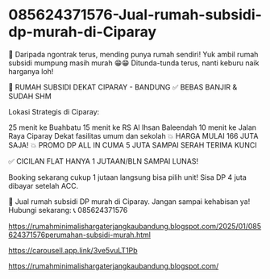 # 085624371576-Jual-rumah-subsidi-dp-murah-di-Ciparay
📢 Daripada ngontrak terus, mending punya rumah sendiri! Yuk ambil rumah subsidi mumpung masih murah 😁😁
Ditunda-tunda terus, nanti keburu naik harganya loh!

🏡 RUMAH SUBSIDI DEKAT CIPARAY - BANDUNG
✅ BEBAS BANJIR & SUDAH SHM

 Lokasi Strategis di Ciparay:

25 menit ke Buahbatu
15 menit ke RS Al Ihsan Baleendah
10 menit ke Jalan Raya Ciparay
Dekat fasilitas umum dan sekolah
💥 HARGA MULAI 166 JUTA SAJA!
💥 PROMO DP ALL IN CUMA 5 JUTA SAMPAI SERAH TERIMA KUNCI

✅ CICILAN FLAT HANYA 1 JUTAAN/BLN SAMPAI LUNAS!

Booking sekarang cukup 1 jutaan langsung bisa pilih unit!
Sisa DP 4 juta dibayar setelah ACC.

🏡 Jual rumah subsidi DP murah di Ciparay.
Jangan sampai kehabisan ya! Hubungi sekarang:
📞 085624371576


https://rumahminimalishargaterjangkaubandung.blogspot.com/2025/01/085624371576perumahan-subsidi-murah.html

https://carousell.app.link/3ve5vuLT1Pb

https://rumahminimalishargaterjangkaubandung.blogspot.com/

